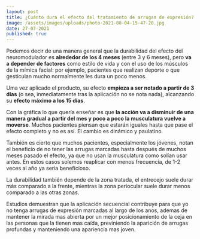 ```yaml
---
layout: post
title: ¿Cuánto dura el efecto del tratamiento de arrugas de expresión? 
image: /assets/images/uploads/photo-2021-08-04-15-47-20.jpg
date: 27-07-2021
published: true
---
```

Podemos decir de una manera general que la durabilidad del efecto del neuromodulador es **alrededor de los 4 meses** (entre 3 y 6 meses), pero **va a depender de factores** como estilo de vida y con el uso de los músculos de la mímica facial: por ejemplo, pacientes que realizan deporte o que gesticulan mucho normalmente les dura un poco menos. 

Uma vez aplicado el producto, su efecto **empieza a ser notado a partir de 3 días** (o sea, inmediatamente tras la aplicación no se nota nada), alcanzando su **efecto máximo a los 15 días**.

Con la gráfica lo que quería enseñar es que **la acción va a disminuir de una manera gradual a partir del mes y poco a poco la musculatura vuelve a moverse**. Muchos pacientes piensan que estarán iguales hasta que pase el efecto completo y no es así. El cambio es dinámico y paulatino.

También es cierto que muchos pacientes, especialmente los jóvenes, notan el beneficio de no tener las arrugas marcadas hasta después de muchos meses pasado el efecto, ya que no usan la musculatura como solían usar antes. En estos casos solemos reaplicar con menos frecuencia, de 1-2 veces al año ya seria beneficioso.

La durabilidad también depende de la zona tratada, el entrecejo suele durar más comparado a la frente, mientras la zona periocular suele durar menos comparado a las otras zonas. 

Estudios demuestran que la aplicación secuencial contribuye para que yo no tenga arrugas de expresión marcadas al largo de los anos, ademas de mantener la mirada mas abierta por un mejor posicionamiento de la ceja en las personas que la tienen mas caída, previniendo la aparición de arrugas profundas y manteniendo una apariencia mas joven.